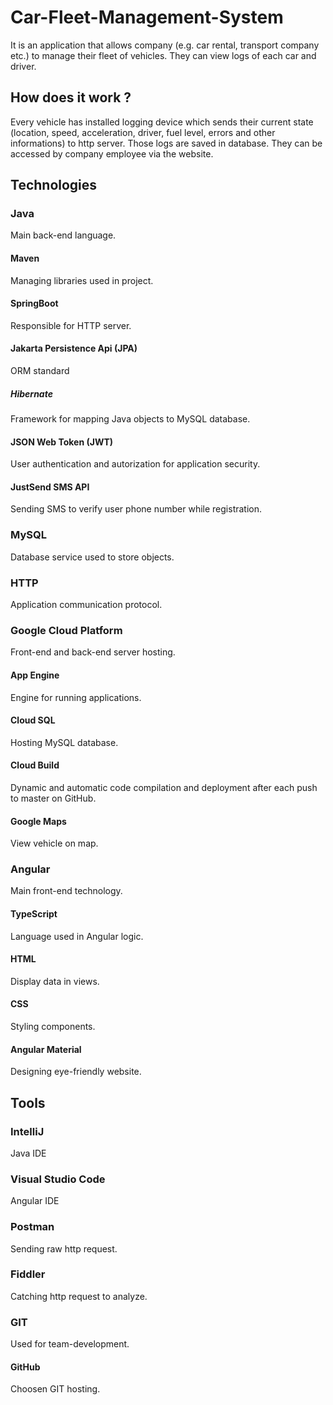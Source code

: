 # Car-Fleet-Management-System
It is an application that allows company (e.g. car rental, transport company etc.) to manage their fleet of vehicles. They can view logs of each car and driver. 
## How does it work ?
Every vehicle has installed logging device which sends their current state (location, speed, acceleration, driver, fuel level, errors and other informations) to http server. Those logs are saved in database. They can be accessed by company employee via the website.
## Technologies
### Java
Main back-end language.
#### Maven
Managing libraries used in project.
#### SpringBoot
Responsible for HTTP server.
#### Jakarta Persistence Api (JPA)
ORM standard
##### Hibernate
Framework for mapping Java objects to MySQL database.
#### JSON Web Token (JWT)
User authentication and autorization for application security. 
#### JustSend SMS API
Sending SMS to verify user phone number while registration.
### MySQL
Database service used to store objects.
### HTTP
Application communication protocol.
### Google Cloud Platform
Front-end and back-end server hosting.
#### App Engine
Engine for running applications.
#### Cloud SQL
Hosting MySQL database.
#### Cloud Build
Dynamic and automatic code compilation and deployment after each push to master on GitHub.
#### Google Maps
View vehicle on map.
### Angular
Main front-end technology.
#### TypeScript
Language used in Angular logic.
#### HTML
Display data in views.
#### CSS
Styling components.
#### Angular Material
Designing eye-friendly website.
## Tools
### IntelliJ
Java IDE
### Visual Studio Code
Angular IDE
### Postman
Sending raw http request. 
### Fiddler
Catching http request to analyze.
### GIT
Used for team-development. 
#### GitHub
Choosen GIT hosting.

